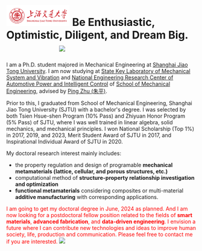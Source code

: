 # <img src='./images/SJTU.png' style='width: 6em;'> Be Enthusiastic, Optimistic, Diligent, and Dream Big. &emsp;&emsp;&emsp;&emsp;&emsp;[![](https://img.shields.io/badge/View_my_CV-Updated_2024_03-red)](./file/CV.pdf)

I am a Ph.D. student majored in Mechanical Engineering at [Shanghai Jiao Tong University](https://www.sjtu.edu.cn/). I am now studying at [State Key Laboratory of Mechanical System and Vibration](https://msv.sjtu.edu.cn/) and [National Engineering Research Center of Automotive Power and Intelligent Control](https://me.sjtu.edu.cn/zdsys/2463.html) of [School of Mechanical Engineering](https://me.sjtu.edu.cn/), advised by [Ping Zhu (朱平)](https://me.sjtu.edu.cn/teacher_directory1/zhuping.html). 

Prior to this, I graduated from School of Mechanical Engineering, Shanghai Jiao Tong University (SJTU) with a bachelor's degree. I was selected by both Tsien Hsue-shen Program (10% Pass) and Zhiyuan Honor Program (5% Pass) of SJTU, where I was well trained in linear algebra, solid mechanics, and mechanical principles. I won National Scholarship (Top 1%) in 2017, 2019, and 2023, Merit Student Award of SJTU in 2017, and Inspirational Individual Award of SJTU in 2020.

My doctoral research interest mainly includes:  
- the property regulation and design of programable **mechanical metamaterials (lattice, cellular, and porous structures, etc.)**  
- computational method of **structure-property relationship investigation and optimization**  
- **functional metamaterials** considering composites or multi-material **additive manufacturing** with corresponding applications.

<span style="color:red">I am going to get my doctoral degree in June, 2024 as planned. And I am now looking for a postdoctoral fellow position related to the fields of **smart materials**, **advanced fabrication**, and **data-driven engineering**. I envision a future where I can contribute new technologies and ideas to improve human society, life, production and communication. Please feel free to contact me if you are interested.</span> [![](https://img.shields.io/badge/email-red)](mailto:xuweiyunmachinery@sjtu.edu.cn)


